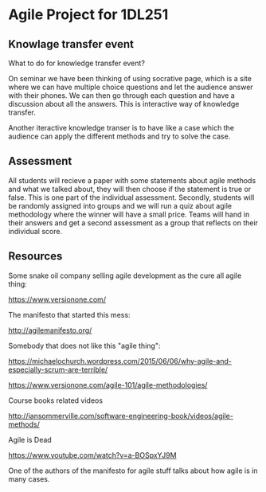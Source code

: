 # Agile Project for 1DL251

## Knowlage transfer event

What to do for knowledge transfer event?

On seminar we have been thinking of using socrative page, which is a site where we can have multiple choice questions and let the audience answer with their phones. We can then go through each question and have a discussion about all the answers. This is interactive way of knowledge transfer.

Another iteractive knowledge transer is to have like a case which the audience can apply the different methods and try to solve the case.  

## Assessment

All students will recieve a paper with some statements about agile methods and what we talked about, they will then choose if the statement is true or false. This is one part of the individual assessment. Secondly, students will be randomly assigned into groups and we will run a quiz about agile methodology where the winner will have a small price. Teams will hand in their answers and get a second assessment as a group that reflects on their individual score.

## Resources

Some snake oil company selling agile development as the cure all agile thing:

https://www.versionone.com/

The manifesto that started this mess:

http://agilemanifesto.org/

Somebody that does not like this "agile thing":

https://michaelochurch.wordpress.com/2015/06/06/why-agile-and-especially-scrum-are-terrible/

https://www.versionone.com/agile-101/agile-methodologies/

Course books related videos

http://iansommerville.com/software-engineering-book/videos/agile-methods/

Agile is Dead

https://www.youtube.com/watch?v=a-BOSpxYJ9M

One of the authors of the manifesto for agile stuff talks about how agile is in many cases.
